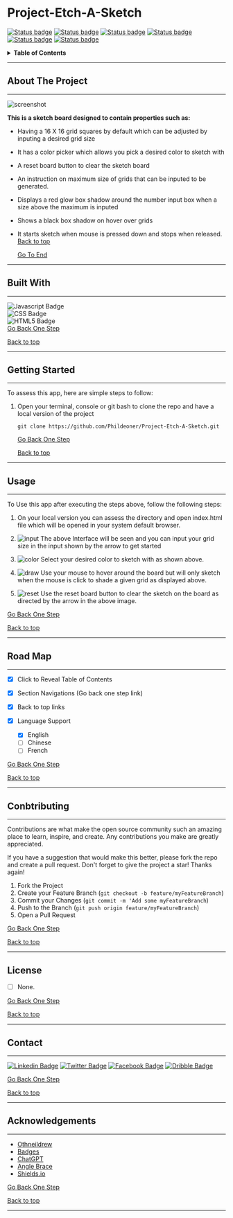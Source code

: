 <h1 id = 'top'><b>Project-Etch-A-Sketch</b></h1>

[![Status badge](https://img.shields.io/badge/CONTRIBUTORS-0-red.svg)](https://shields.io/) 
[![Status badge](https://img.shields.io/badge/FORKS-0-yellow.svg?style=plastic&logo=appveyor)](https://shields.io/) 
[![Status badge](https://img.shields.io/badge/REVIEWS-2-<red>.svg?style=plastic&logo=appveyor)](https://shields.io/) 
[![Status badge](https://img.shields.io/badge/STARS-0-red.svg?style=plastic&logo=appveyor)](https://shields.io/) 
[![Status badge](https://img.shields.io/badge/ISSUES-0-red.svg?style=plastic&logo=appveyor)](https://shields.io/) 
[![Status badge](https://img.shields.io/badge/LICENSE-0-blue.svg?style=plastic&logo=appveyor)](https://shields.io/) 

<details id = "toc">
<summary><b>Table of Contents</b></summary>

1. [About The Project](#about)
    - [Built with](#built)
2. [Getting Started](#started)
3. [Usage](#usage)
4. [Road Map](#map)
5. [Contributing](#contribution)
6. [License](#license)
7. [Contact](#contact)
8. [Aknowledgements](#end)
</details>

---

<h2 id = "about"><b> About The Project</b></h2>

---
![screenshot](https://github.com/Phildeoner/Project-Etch-A-Sketch/blob/feature/Images/Sketch-Board.png)<br>

<b>This is a sketch board designed to contain properties such as:</b>
- Having a 16 X 16 grid squares by default which can be adjusted by inputing a desired grid size
- It has a color picker which allows you pick a desired color to sketch with
- A reset board button to clear the sketch board
- An instruction on maximum size of grids that can be inputed to be generated.
- Displays a red glow box shadow around the number input box when a size above the maximum is inputed
- Shows a black box shadow on hover over grids
- It starts sketch when mouse is pressed down and stops when released.<br>
<u>[Back to top](#top)</u>

    <u>[Go To End](#end)</u>

---
<h2 id = "built"><b>Built With</b></h2>

---
![Javascript Badge](https://img.shields.io/badge/JavaScript-F7DF1E?style=for-the-badge&logo=javascript&logoColor=black) <br>![CSS Badge](https://img.shields.io/badge/CSS3-1572B6?style=for-the-badge&logo=css3&logoColor=white) <br> ![HTML5 Badge](https://img.shields.io/badge/HTML5-E34F26?style=for-the-badge&logo=html5&logoColor=white)<br>
<u>[Go Back One Step](#about)</u>

<u>[Back to top](#top)</u>

---
<h2 id = "started"><b>Getting Started</b></h2>

---
To assess this app, here are simple steps to follow:
1. Open your terminal, console or git bash to clone the repo and have a local version of the project
    ```
    git clone https://github.com/Phildeoner/Project-Etch-A-Sketch.git
    ```
    <u>[Go Back One Step](#built)</u>

    <u>[Back to top](#top)</u>
---
<h2 id = "usage"><b>Usage</b></h2>

--- 
To Use this app after executing the steps above, follow the following steps:

1. On your local version you can assess the directory and open index.html file which will be opened in your system default browser.

2. ![input](https://github.com/Phildeoner/Project-Etch-A-Sketch/blob/feature/Images/input.png) The above Interface will be seen and you can input your grid size in the input shown by the arrow to get started

3. ![color](https://github.com/Phildeoner/Project-Etch-A-Sketch/blob/feature/Images/color.png) Select your desired color to sketch with as shown above.

4. ![draw](https://github.com/Phildeoner/Project-Etch-A-Sketch/blob/feature/Images/draw.png) Use your mouse to hover around the board but will only sketch when the mouse is click to shade a given grid as displayed above.

5. ![reset](https://github.com/Phildeoner/Project-Etch-A-Sketch/blob/feature/Images/reset.png) Use the reset board button to clear the sketch on the board as directed by the arrow in the above image.

<u>[Go Back One Step](#started)</u>

<u>[Back to top](#top)</u>

---
<h2 id = "map"><b>Road Map</b></h2>

---

- [x] Click to Reveal Table of Contents

- [x] Section Navigations (Go back one step link)
  
- [x] Back to top links

- [x] Language Support
  - [x] English
  - [ ] Chinese
  - [ ] French

<u>[Go Back One Step](#usage)</u>

<u>[Back to top](#top)</u>

---
<h2 id = "contribution"><b>Conbtributing</b></h2>

---
Contributions are what make the open source community such an amazing place to learn, inspire, and create. Any contributions you make are greatly appreciated.

If you have a suggestion that would make this better, please fork the repo and create a pull request. Don't forget to give the project a star! Thanks again!

1. Fork the Project
2. Create your Feature Branch (`git checkout -b feature/myFeatureBranch`)
3. Commit your Changes (`git commit -m 'Add some myFeatureBranch`)
4. Push to the Branch (`git push origin feature/myFeatureBranch`)
5. Open a Pull Request

<u>[Go Back One Step](#map)</u>

<u>[Back to top](#top)</u>

---

<h2 id = "license"><b>License</b></h2>

- [ ] None.

<u>[Go Back One Step](#contribution)</u>

<u>[Back to top](#top)</u>

---
<h2 id = "contact"><b>Contact</b></h2>

---
[![Linkedin Badge](https://img.shields.io/badge/LinkedIn-0077B5?style=for-the-badge&logo=linkedin&logoColor=white)](https://www.linkedin.com/in/yakubu-bobai-ephraim) [![Twitter Badge](https://img.shields.io/badge/Twitter-1DA1F2?style=for-the-badge&logo=twitter&logoColor=white)](https://twitter.com/Phildeone?t=unuPgueZnf3fNfP5JqnRpg&s=09) [![Facebook Badge](https://img.shields.io/badge/Facebook-1877F2?style=for-the-badge&logo=facebook&logoColor=white)](https://www.facebook.com/philip.bobai) [![Dribble Badge](https://img.shields.io/badge/Dribbble-EA4C89?style=for-the-badge&logo=dribbble&logoColor=white)](https://dribbble.com/phildeone)

<u>[Go Back One Step](#license)</u>

<u>[Back to top](#top)</u>

---
<h2 id = "end"><b>Acknowledgements</b></h2>

---
- [Othneildrew](https://github.com/othneildrew/Best-README-Template)
- [Badges](https://hendrasob.github.io/badges/)
- [ChatGPT](https://chat.openai.com/)
- [Angle Brace](https://www.youtube.com/watch?v=wZZyhrJxZRU&t=810s)
- [Shields.io](https//shields.io)

<u>[Go Back One Step](#contact)</u>

<u>[Back to top](#top)</u>

---

